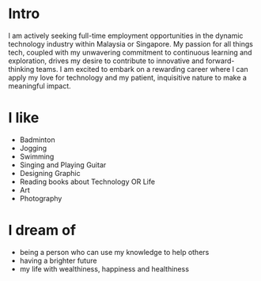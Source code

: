# Intro

I am actively seeking full-time employment opportunities in the dynamic technology industry within Malaysia or Singapore. My passion for all things tech, coupled with my unwavering commitment to continuous learning and exploration, drives my desire to contribute to innovative and forward-thinking teams. I am excited to embark on a rewarding career where I can apply my love for technology and my patient, inquisitive nature to make a meaningful impact.

# I like

- Badminton
- Jogging
- Swimming
- Singing and Playing Guitar
- Designing Graphic
- Reading books about Technology OR Life
- Art
- Photography

# I dream of

- being a person who can use my knowledge to help others
- having a brighter future
- my life with wealthiness, happiness and healthiness
